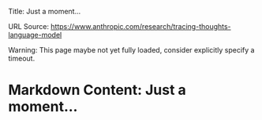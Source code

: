 Title: Just a moment...

URL Source: https://www.anthropic.com/research/tracing-thoughts-language-model

Warning: This page maybe not yet fully loaded, consider explicitly specify a timeout.

Markdown Content:
Just a moment...
===============

